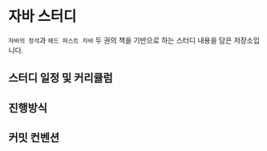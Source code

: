 # 자바 스터디 

`자바의 정석`과 `헤드 퍼스트 자바` 두 권의 책을 기반으로 하는 스터디 내용을 담은 저장소입니다. 

## 스터디 일정 및 커리큘럼 


## 진행방식 



## 커밋 컨벤션 
